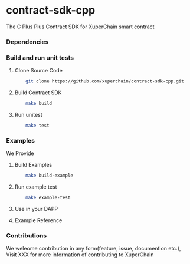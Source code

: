 # contract-sdk-cpp
The C Plus Plus Contract SDK for XuperChain smart contract

###  Dependencies 

### Build and run unit tests 
1. Clone Source Code
    ``` bash
        git clone https://github.com/xuperchain/contract-sdk-cpp.git
    ```
    
1. Build Contract SDK 
    
    ``` bash
        make build
    ```
1. Run unitest

    ``` bash
        make test
    ```
   
   
### Examples
We Provide 
1. Build Examples
    
    ``` bash
        make build-example 
    ```
2. Run example test
  
    ``` bash
        make example-test
    ```
3. Use in your DAPP 

4. Example Reference

### Contributions 

We weleome contribution in any form(feature, issue, documention etc.), Visit XXX for more information of contributing to XuperChain 